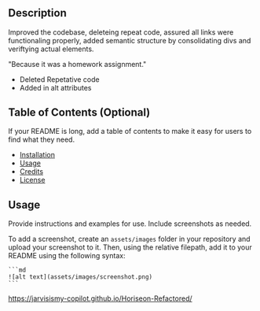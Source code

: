 ﻿# <Your-Project-Title>

## Description

Improved the codebase, deleteing repeat code, assured all links were functionaling properly, added semantic structure by consolidating divs and veriftying actual elements.

 "Because it was a homework assignment."
- Deleted Repetative code 
- Added in alt attributes  

## Table of Contents (Optional)

If your README is long, add a table of contents to make it easy for users to find what they need.

- [Installation](#installation)
- [Usage](#usage)
- [Credits](#credits)
- [License](#license)

## Usage

Provide instructions and examples for use. Include screenshots as needed.

To add a screenshot, create an `assets/images` folder in your repository and upload your screenshot to it. Then, using the relative filepath, add it to your README using the following syntax:

    ```md
    ![alt text](assets/images/screenshot.png)
    ```
https://jarvisismy-copilot.github.io/Horiseon-Refactored/
